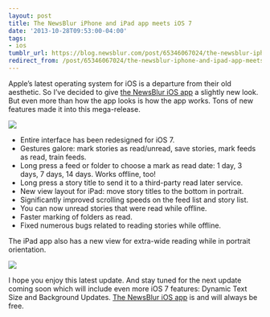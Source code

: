 ```yaml
---
layout: post
title: The NewsBlur iPhone and iPad app meets iOS 7
date: '2013-10-28T09:53:00-04:00'
tags:
- ios
tumblr_url: https://blog.newsblur.com/post/65346067024/the-newsblur-iphone-and-ipad-app-meets-ios-7
redirect_from: /post/65346067024/the-newsblur-iphone-and-ipad-app-meets-ios-7/
---
```

Apple’s latest operating system for iOS is a departure from their old aesthetic. So I’ve decided to give [the NewsBlur iOS app](http://www.newsblur.com/ios) a slightly new look. But even more than how the app looks is how the app works. Tons of new features made it into this mega-release.

![](https://s3.amazonaws.com/static.newsblur.com/blog/iOS%20v3.5.png)

- Entire interface has been redesigned for iOS 7.
- Gestures galore: mark stories as read/unread, save stories, mark feeds as read, train feeds.
- Long press a feed or folder to choose a mark as read date: 1 day, 3 days, 7 days, 14 days. Works offline, too!
- Long press a story title to send it to a third-party read later service.
- New view layout for iPad: move story titles to the bottom in portrait.
- Significantly improved scrolling speeds on the feed list and story list.
- You can now unread stories that were read while offline.
- Faster marking of folders as read.
- Fixed numerous bugs related to reading stories while offline.

The iPad app also has a new view for extra-wide reading while in portrait orientation.

![](https://s3.amazonaws.com/static.newsblur.com/blog/iOS%20v3.5%20iPad.png)

I hope you enjoy this latest update. And stay tuned for the next update coming soon which will include even more iOS 7 features: Dynamic Text Size and Background Updates. [The NewsBlur iOS app](http://www.newsblur.com/ios) is and will always be free.

